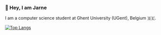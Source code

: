 ### 🌊 Hey, I am Jarne

I am a computer science student at Ghent University (UGent), Belgium 🇧🇪. 

[![Top Langs](https://github-readme-stats.vercel.app/api/top-langs/?username=jarneclauw&layout=donut&theme=github_dark)](https://github.com/anuraghazra/github-readme-stats)
